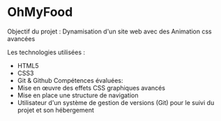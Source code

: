 # OhMyFood

Objectif du projet :
 Dynamisation d'un site web avec des Animation css avancées

Les technologies utilisées : 
 - HTML5
 - CSS3
 - Git & Github
Compétences évaluées: 
 - Mise en œuvre des effets CSS graphiques avancés
 - Mise en place une structure de navigation
 - Utilisateur d'un système de gestion de versions (Git) pour le suivi du projet et son hébergement
